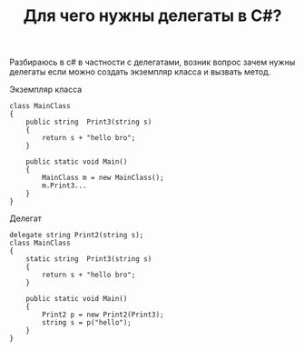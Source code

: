 ﻿---
title: "Для чего нужны делегаты в C#?"
se.owner.user_id: 329976
se.owner.display_name: "Kioshilol"
se.owner.link: "https://ru.stackoverflow.com/users/329976/kioshilol"
se.link: "https://ru.stackoverflow.com/questions/984828/%d0%94%d0%bb%d1%8f-%d1%87%d0%b5%d0%b3%d0%be-%d0%bd%d1%83%d0%b6%d0%bd%d1%8b-%d0%b4%d0%b5%d0%bb%d0%b5%d0%b3%d0%b0%d1%82%d1%8b-%d0%b2-c"
se.question_id: 984828
se.post_type: question
se.score: 2
---
<p>Разбираюсь в c# в частности с делегатами, возник вопрос зачем нужны делегаты если можно создать экземпляр класса и вызвать метод.</p>

<p>Экземпляр класса</p>

<pre><code>class MainClass
{
    public string  Print3(string s)
    {
        return s + "hello bro";
    }

    public static void Main()
    {
        MainClass m = new MainClass();
        m.Print3...
    }
}
</code></pre>

<p>Делегат </p>

<pre><code>delegate string Print2(string s);
class MainClass
{
    static string  Print3(string s)
    {
        return s + "hello bro";
    }

    public static void Main()
    {
        Print2 p = new Print2(Print3);
        string s = p("hello");
    }
}
</code></pre>
